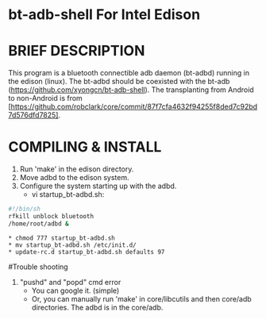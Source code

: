bt-adb-shell For Intel Edison
============
# BRIEF DESCRIPTION
This program is a bluetooth connectible adb daemon (bt-adbd) running in the edison (linux). The bt-adbd should be coexisted with the bt-adb (https://github.com/xyongcn/bt-adb-shell). The transplanting from Android to non-Android is from [https://github.com/robclark/core/commit/87f7cfa4632f94255f8ded7c92bd7d576dfd7825].

# COMPILING & INSTALL
1. Run 'make' in the edison directory.
2. Move adbd to the edison system.
3. Configure the system starting up with the adbd.
	* vi startup_bt-adbd.sh:
 ``` bash
#!/bin/sh
rfkill unblock bluetooth
/home/root/adbd &
```  
	* chmod 777 startup_bt-adbd.sh
	* mv startup_bt-adbd.sh /etc/init.d/
	* update-rc.d startup_bt-adbd.sh defaults 97

#Trouble shooting
1. "pushd" and "popd" cmd error
	* You can google it. (simple)
	* Or, you can manually run 'make' in core/libcutils and then core/adb directories. The adbd is in the core/adb.

